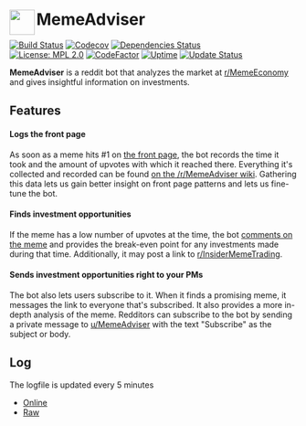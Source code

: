 # MemeAdviser [<img height=44 src=docs/logo.png align=left>](https://www.param.me/MemeAdviser)
[![Build Status](https://travis-ci.org/paramt/MemeAdviser.svg?branch=master)](https://travis-ci.org/paramt/MemeAdviser)
[![Codecov](https://codecov.io/gh/paramt/memeadviser/branch/master/graph/badge.svg)](https://codecov.io/gh/paramt/MemeAdviser)
[![Dependencies Status](https://requires.io/github/paramt/MemeAdviser/requirements.svg?branch=master)](https://requires.io/github/paramt/MemeAdviser/requirements/?branch=master) <br>
[![License: MPL 2.0](https://img.shields.io/badge/License-MPL%202.0-blue.svg)](https://github.com/paramt/MemeAdviser/blob/master/LICENSE)
[![CodeFactor](https://www.codefactor.io/repository/github/paramt/memeadviser/badge)](https://www.codefactor.io/repository/github/paramt/memeadviser)
[![Uptime](https://img.shields.io/uptimerobot/ratio/m782558720-9763f20f7351b4f41c81a7d6.svg?style=flat)](https://status.param.me/782558720)
[![Update Status](https://img.shields.io/endpoint.svg?url=https://thakkaha.dev.fast.sheridanc.on.ca/pme/meme/status/&style=flat)](https://github.com/MemeInvestor/memeinvestor_bot/blob/master/src/formula.py)

**MemeAdviser** is a reddit bot that analyzes the market at [r/MemeEconomy](https://www.reddit.com/r/MemeEconomy) and gives insightful information on investments.

## Features
#### Logs the front page
As soon as a meme hits #1 on [the front page](https://www.reddit.com/r/MemeEconomy/hot), the bot records the time it took and the amount of upvotes with which it reached there. Everything it's collected and recorded can be found [on the /r/MemeAdviser wiki](https://www.reddit.com/r/MemeAdviser/wiki). Gathering this data lets us gain better insight on front page patterns and lets us fine-tune the bot.

#### Finds investment opportunities
If the meme has a low number of upvotes at the time, the bot [comments on the meme](https://www.reddit.com/u/MemeAdviser/comments) and provides the break-even point for any investments made during that time. Additionally, it may post a link to [r/InsiderMemeTrading](https://www.reddit.com/r/InsiderMemeTrading).

#### Sends investment opportunities right to your PMs
The bot also lets users subscribe to it. When it finds a promising meme, it messages the link to everyone that's subscribed. It also provides a more in-depth analysis of the meme. Redditors can subscribe to the bot by sending a private message to [u/MemeAdviser](https://reddit.com/u/MemeAdviser) with the text "Subscribe" as the subject or body.


## Log
The logfile is updated every 5 minutes

- [Online](https://www.param.me/MemeAdviser/log)
- [Raw](https://raw.githubusercontent.com/wiki/paramt/MemeAdviser/memeadviser.log)
